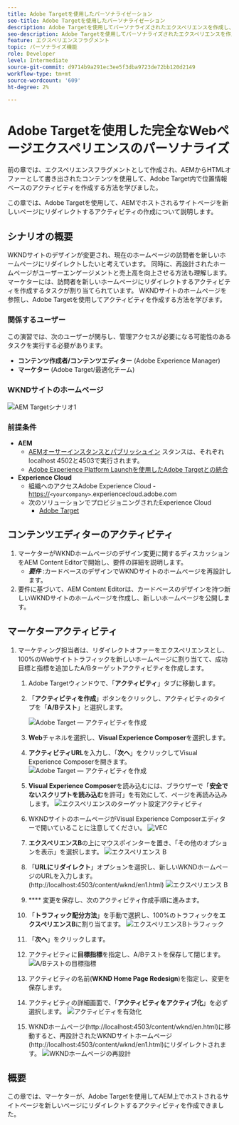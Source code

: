 ```yaml
---
title: Adobe Targetを使用したパーソナライゼーション
seo-title: Adobe Targetを使用したパーソナライゼーション
description: Adobe Targetを使用してパーソナライズされたエクスペリエンスを作成し、提供する方法を示す、エンドツーエンドのチュートリアルです。
seo-description: Adobe Targetを使用してパーソナライズされたエクスペリエンスを作成し、提供する方法を示す、エンドツーエンドのチュートリアルです。
feature: エクスペリエンスフラグメント
topic: パーソナライズ機能
role: Developer
level: Intermediate
source-git-commit: d9714b9a291ec3ee5f3dba9723de72bb120d2149
workflow-type: tm+mt
source-wordcount: '609'
ht-degree: 2%

---
```



# Adobe Targetを使用した完全なWebページエクスペリエンスのパーソナライズ

前の章では、エクスペリエンスフラグメントとして作成され、AEMからHTMLオファーとして書き出されたコンテンツを使用して、Adobe Target内で位置情報ベースのアクティビティを作成する方法を学びました。

この章では、Adobe Targetを使用して、AEMでホストされるサイトページを新しいページにリダイレクトするアクティビティの作成について説明します。

## シナリオの概要

WKNDサイトのデザインが変更され、現在のホームページの訪問者を新しいホームページにリダイレクトしたいと考えています。 同時に、再設計されたホームページがユーザーエンゲージメントと売上高を向上させる方法も理解します。 マーケターには、訪問者を新しいホームページにリダイレクトするアクティビティを作成するタスクが割り当てられています。 WKNDサイトのホームページを参照し、Adobe Targetを使用してアクティビティを作成する方法を学びます。

### 関係するユーザー

この演習では、次のユーザーが関与し、管理アクセスが必要になる可能性のあるタスクを実行する必要があります。

* **コンテンツ作成者/コンテンツエディター** (Adobe Experience Manager)
* **マーケター** (Adobe Target/最適化チーム)

### WKNDサイトのホームページ

![AEM Targetシナリオ1](assets/personalization-use-case-2/aem-target-use-case-2.png)

### 前提条件

* **AEM**
   * [AEMオーサーインスタンスとパブリッシュイン](./implementation.md#getting-aem) スタンスは、それぞれlocalhost 4502と4503で実行されます。
   * [Adobe Experience Platform Launchを使用したAdobe Targetとの統合](./using-launch-adobe-io.md#aem-target-using-launch-by-adobe)
* **Experience Cloud**
   * 組織へのアクセスAdobe Experience Cloud - <https://>`<yourcompany>`.experiencecloud.adobe.com
   * 次のソリューションでプロビジョニングされたExperience Cloud
      * [Adobe Target](https://experiencecloud.adobe.com)

## コンテンツエディターのアクティビティ

1. マーケターがWKNDホームページのデザイン変更に関するディスカッションをAEM Content Editorで開始し、要件の詳細を説明します。
   * ***要件*** :カードベースのデザインでWKNDサイトのホームページを再設計します。
2. 要件に基づいて、AEM Content Editorは、カードベースのデザインを持つ新しいWKNDサイトのホームページを作成し、新しいホームページを公開します。

## マーケターアクティビティ

1. マーケティング担当者は、リダイレクトオファーをエクスペリエンスとし、100%のWebサイトトラフィックを新しいホームページに割り当てて、成功目標と指標を追加したA/Bターゲットアクティビティを作成します。
   1. Adobe Targetウィンドウで、「**アクティビティ**」タブに移動します。
   2. 「**アクティビティを作成**」ボタンをクリックし、アクティビティのタイプを「**A/Bテスト**」と選択します。

      ![Adobe Target — アクティビティを作成](assets/personalization-use-case-2/create-ab-activity.png)
   3. **Web**&#x200B;チャネルを選択し、**Visual Experience Composer**&#x200B;を選択します。
   4. **アクティビティURL**&#x200B;を入力し、「**次へ**」をクリックしてVisual Experience Composerを開きます。
      ![Adobe Target — アクティビティを作成](assets/personalization-use-case-2/create-activity-ab-name.png)
   5. **Visual Experience Composer**&#x200B;を読み込むには、ブラウザーで「**安全でないスクリプトを読み込む**を許可」を有効にして、ページを再読み込みします。
      ![エクスペリエンスのターゲット設定アクティビティ](assets/personalization-use-case-1/load-unsafe-scripts.png)
   6. WKNDサイトのホームページがVisual Experience Composerエディターで開いていることに注意してください。
      ![VEC](assets/personalization-use-case-2/vec.png)
   7. **エクスペリエンスB**の上にマウスポインターを置き、「その他のオプションを表示」を選択します。
      ![エクスペリエンス B](assets/personalization-use-case-2/redirect-url.png)
   8. 「**URLにリダイレクト**」オプションを選択し、新しいWKNDホームページのURLを入力します。 (http://localhost:4503/content/wknd/en1.html)
      ![エクスペリエンス B](assets/personalization-use-case-2/redirect-url-2.png)
   9. **** 変更を保存し、次のアクティビティ作成手順に進みます。
   10. 「**トラフィック配分方法**」を手動で選択し、100%のトラフィックを&#x200B;**エクスペリエンスB**に割り当てます。
      ![エクスペリエンスBトラフィック](assets/personalization-use-case-2/traffic.png)
   11. 「**次へ**」をクリックします。
   12. アクティビティに&#x200B;**目標指標**を指定し、A/Bテストを保存して閉じます。
      ![A/Bテストの目標指標](assets/personalization-use-case-2/goal-metric.png)
   13. アクティビティの名前(**WKND Home Page Redesign**)を指定し、変更を保存します。
   14. アクティビティの詳細画面で、「**アクティビティをアクティブ化**」を必ず選択します。
      ![アクティビティを有効化](assets/personalization-use-case-2/ab-activate.png)
   15. WKNDホームページ(http://localhost:4503/content/wknd/en.html)に移動すると、再設計されたWKNDサイトホームページ(http://localhost:4503/content/wknd/en1.html)にリダイレクトされます。
      ![WKNDホームページの再設計](assets/personalization-use-case-2/WKND-home-page-redesign.png)

## 概要

この章では、マーケターが、Adobe Targetを使用してAEM上でホストされるサイトページを新しいページにリダイレクトするアクティビティを作成できました。
